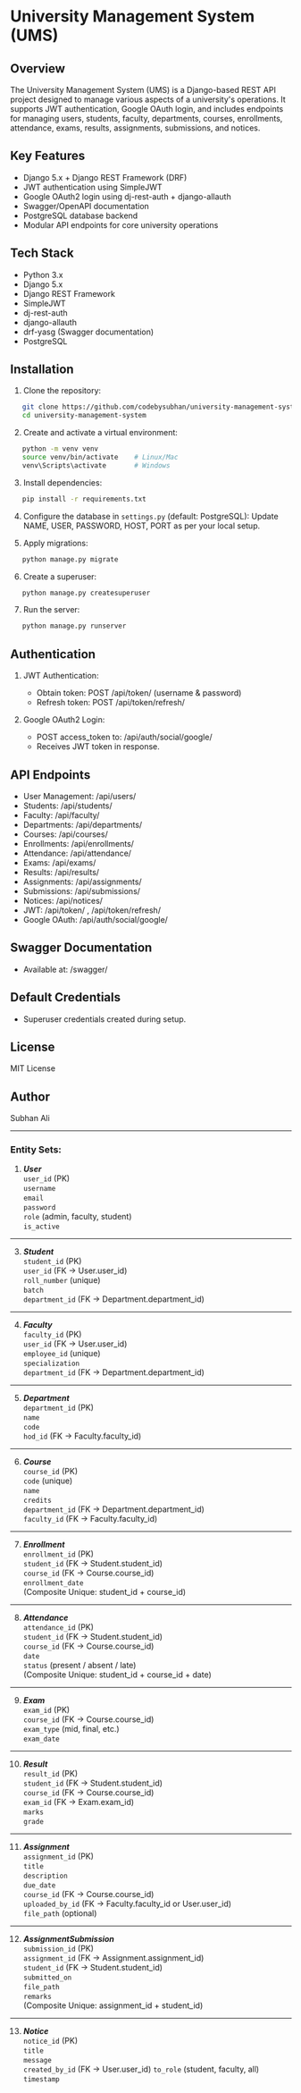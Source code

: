 
University Management System (UMS)
===================================

Overview
--------
The University Management System (UMS) is a Django-based REST API project designed to manage various aspects of a university's operations. 
It supports JWT authentication, Google OAuth login, and includes endpoints for managing users, students, faculty, departments, courses, 
enrollments, attendance, exams, results, assignments, submissions, and notices.

Key Features
------------
- Django 5.x + Django REST Framework (DRF)
- JWT authentication using SimpleJWT
- Google OAuth2 login using dj-rest-auth + django-allauth
- Swagger/OpenAPI documentation
- PostgreSQL database backend
- Modular API endpoints for core university operations

Tech Stack
----------
- Python 3.x
- Django 5.x
- Django REST Framework
- SimpleJWT
- dj-rest-auth
- django-allauth
- drf-yasg (Swagger documentation)
- PostgreSQL

Installation
------------
1. Clone the repository:
```bash
   git clone https://github.com/codebysubhan/university-management-system.git  
   cd university-management-system
```
2. Create and activate a virtual environment:
```bash
   python -m venv venv
   source venv/bin/activate    # Linux/Mac
   venv\Scripts\activate       # Windows
```
3. Install dependencies:
```bash
   pip install -r requirements.txt
```
4. Configure the database in `settings.py` (default: PostgreSQL):
   Update NAME, USER, PASSWORD, HOST, PORT as per your local setup.

5. Apply migrations:
```bash
   python manage.py migrate
```
6. Create a superuser:
```bash
   python manage.py createsuperuser
```
7. Run the server:
```bash
   python manage.py runserver
```
Authentication
--------------
1. JWT Authentication:
   - Obtain token: POST /api/token/ (username & password)
   - Refresh token: POST /api/token/refresh/

2. Google OAuth2 Login:
   - POST access_token to: /api/auth/social/google/
   - Receives JWT token in response.

API Endpoints
-------------
- User Management: /api/users/
- Students: /api/students/
- Faculty: /api/faculty/
- Departments: /api/departments/
- Courses: /api/courses/
- Enrollments: /api/enrollments/
- Attendance: /api/attendance/
- Exams: /api/exams/
- Results: /api/results/
- Assignments: /api/assignments/
- Submissions: /api/submissions/
- Notices: /api/notices/
- JWT: /api/token/ , /api/token/refresh/
- Google OAuth: /api/auth/social/google/

Swagger Documentation
----------------------
- Available at: /swagger/

Default Credentials
-------------------
- Superuser credentials created during setup.

License
-------
MIT License

Author
------
Subhan Ali


---
### Entity Sets:
1. ***User***  
`user_id` (PK)  
`username`  
`email`  
`password`  
`role` (admin, faculty, student)  
`is_active`
---
3. ***Student***  
`student_id` (PK)  
`user_id` (FK → User.user_id)  
`roll_number` (unique)  
`batch`  
`department_id` (FK → Department.department_id)
---
4. ***Faculty***  
`faculty_id` (PK)  
`user_id` (FK → User.user_id)  
`employee_id` (unique)  
`specialization`  
`department_id` (FK → Department.department_id)
---
5. ***Department***  
`department_id` (PK)  
`name`  
`code`  
`hod_id` (FK → Faculty.faculty_id)
---
6. ***Course***  
`course_id` (PK)  
`code` (unique)  
`name`  
`credits`  
`department_id` (FK → Department.department_id)  
`faculty_id` (FK → Faculty.faculty_id)
---
7. ***Enrollment***  
`enrollment_id` (PK)  
`student_id` (FK → Student.student_id)  
`course_id` (FK → Course.course_id)  
`enrollment_date`  
(Composite Unique: student_id + course_id)
---
8. ***Attendance***  
`attendance_id` (PK)  
`student_id` (FK → Student.student_id)  
`course_id` (FK → Course.course_id)  
`date`  
`status` (present / absent / late)  
(Composite Unique: student_id + course_id + date)
---
9. ***Exam***  
`exam_id` (PK)  
`course_id` (FK → Course.course_id)  
`exam_type` (mid, final, etc.)  
`exam_date`
---
10. ***Result***  
`result_id` (PK)  
`student_id` (FK → Student.student_id)  
`course_id` (FK → Course.course_id)  
`exam_id` (FK → Exam.exam_id)  
`marks`  
`grade`
---
11. ***Assignment***  
`assignment_id` (PK)  
`title`  
`description`  
`due_date`  
`course_id` (FK → Course.course_id)  
`uploaded_by_id` (FK → Faculty.faculty_id or User.user_id)  
`file_path` (optional)
---
12. ***AssignmentSubmission***  
`submission_id` (PK)  
`assignment_id` (FK → Assignment.assignment_id)  
`student_id` (FK → Student.student_id)  
`submitted_on`  
`file_path`  
`remarks`  
(Composite Unique: assignment_id + student_id)
---
13. ***Notice***  
`notice_id` (PK)  
`title`  
`message`  
`created_by_id` (FK → User.user_id)
`to_role` (student, faculty, all)
`timestamp`